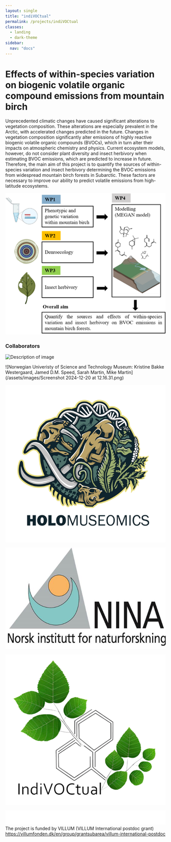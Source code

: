 ```yaml
---
layout: single
title: "indiVOCtual"
permalink: /projects/indiVOCtual
classes:
  - landing
  - dark-theme
sidebar:
  nav: "docs"
---
```




# Effects of within-species variation on biogenic volatile organic compound emissions from mountain birch


Unprecedented climatic changes have caused significant alterations to vegetation composition. These alterations are especially prevalent in the Arctic, with accelerated changes predicted in the future. Changes in vegetation composition significantly alter emissions of highly reactive biogenic volatile organic compounds (BVOCs), which in turn alter their impacts on atmospheric chemistry and physics. 
Current ecosystem models, however, do not consider plant diversity and insect herbivory when estimating BVOC emissions, which are predicted to increase in future. 
Therefore, the main aim of this project is to quantify the sources of within-species variation and insect herbivory determining the BVOC emissions from widespread mountain birch forests in Subarctic. These factors are  necessary to improve our ability to predict volatile emissions from high-latitude ecosystems.

![Concept figure of IndiVOCtual - linking phenotypic and genetic diversity, insect herbivory, and modelling to asses within-species varfiation of moutain birch volatile emissions.](/assets/images/concept.png) 


### Collaborators


![Description of image](/assets/images/VOLT_logo_transparent_Full_logo_color.png) 

![Norwegian Univeristy of Science and Technology Museum: Kristine Bakke Westergaard, Jamed D.M. Speed, Sarah Martin, Mike Martin](/assets/images/Screenshot 2024-12-20 at 12.16.31.png) 

![Description of image](/assets/images/holologo.png) 

![Description of image](/assets/images/ninalog.jpeg) 

![Description of image](/assets/images/logo_bold_same_size-removebg-preview.png) 

![Description of image](/assets/images/villum_fonden_logo_hvid_RGB.png) The project is funded by VILLUM (VILLUM International postdoc grant) https://villumfonden.dk/en/group/grantsubarea/villum-international-postdoc




